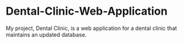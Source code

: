 # Dental-Clinic-Web-Application
My project, Dental Clinic, is a web application for a dental clinic that maintains an updated database.
